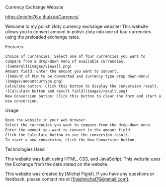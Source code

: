 Currency Exchange Website

https://micfig76.github.io/Currency/

Welcome to my polish zloty currency exchange website! This website allows you to convert amount in polish zloty into one of four currencies using the preloaded exchange rates.

Features.

    Choice of currencies: Select one of four currencies you want to compare from a drop-down menu of available currencies.
    ![General](images/viewall.png)
    Amount field: Enter the amount you want to convert.
    ![Amount of PLN to be converted and currency type drop down-menu](images/amountcurtype.png)
    Calculate button: Click this button to display the conversion result.
    ![Calculate button and result field](images/result.png)
    New Conversion button: Click this button to clear the form and start a new conversion.

Usage

    Open the website in your web browser.
    Select the currencies you want to compare from the drop-down menu.
    Enter the amount you want to convert in the amount field.
    Click the Calculate button to see the conversion result.
    To start a new conversion, click the New Conversion button.

Technologies Used

This website was built using HTML, CSS, and JavaScript. 
This website uses the Exchange from the date stated on the website. 

This website was created by [Michal Figiel]. If you have any questions or feedback, please contact me at [figielmichal76@gmail.com].
